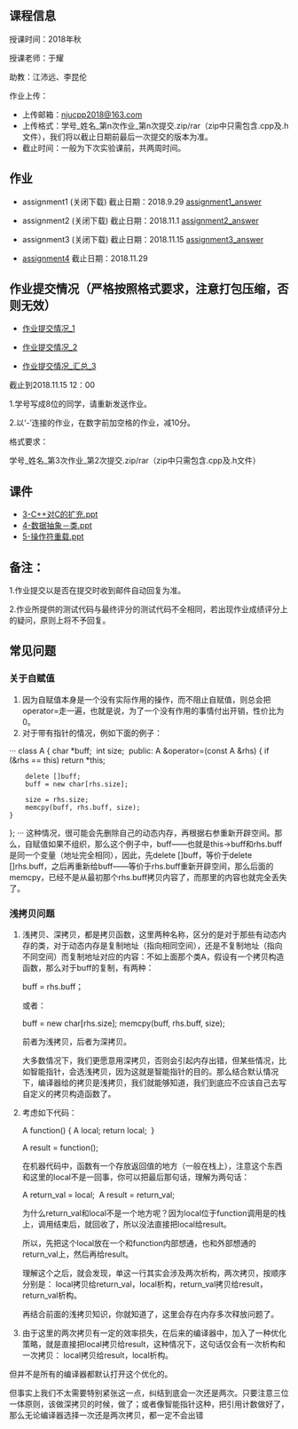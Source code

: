 ## 课程信息

授课时间：2018年秋

授课老师：于耀

助教：江沛远、李昆伦

作业上传：
* 上传邮箱：njucpp2018@163.com
* 上传格式：学号_姓名_第n次作业_第n次提交.zip/rar（zip中只需包含.cpp及.h文件），我们将以截止日期前最后一次提交的版本为准。
* 截止时间：一般为下次实验课前，共两周时间。

## 作业

* assignment1 (关闭下载)  截止日期：2018.9.29   [assignment1_answer](https://github.com/njucpp2018/njucpp2018.github.io/raw/master/assignment1_answer.zip)

* assignment2 (关闭下载)  截止日期：2018.11.1   [assignment2_answer](https://github.com/njucpp2018/njucpp2018.github.io/raw/master/assignment2_answer.zip)

* assignment3 (关闭下载)  截止日期：2018.11.15  [assignment3_answer](https://github.com/njucpp2018/njucpp2018.github.io/raw/master/assignment3_answer.zip)

* [assignment4](https://github.com/njucpp2018/njucpp2018.github.io/raw/master/assignment4.zip)  截止日期：2018.11.29

## 作业提交情况（严格按照格式要求，注意打包压缩，否则无效）

* [作业提交情况_1](https://1github.com/njucpp2018/njucpp2018.github.io/raw/master/作业提交情况_1.xlsx)

* [作业提交情况_2](https://github.com/njucpp2018/njucpp2018.github.io/raw/master/作业提交情况_2.xlsx)

* [作业提交情况_汇总_3](https://github.com/njucpp2018/njucpp2018.github.io/raw/master/作业提交情况_汇总_3.xlsx)

截止到2018.11.15 12：00


1.学号写成8位的同学，请重新发送作业。

2.以‘-’连接的作业，在数字前加空格的作业，减10分。

格式要求：

学号_姓名_第3次作业_第2次提交.zip/rar（zip中只需包含.cpp及.h文件）

## 课件

* [3-C++对C的扩充.ppt](https://github.com/njucpp2018/njucpp2018.github.io/raw/master/3-C++对C的扩充.ppt)
* [4-数据抽象－类.ppt](https://github.com/njucpp2018/njucpp2018.github.io/raw/master/4-数据抽象－类+(2).ppt)
* [5-操作符重载.ppt](https://github.com/njucpp2018/njucpp2018.github.io/raw/master/5-操作符重载+(3).pptx)

## 备注：

1.作业提交以是否在提交时收到邮件自动回复为准。

2.作业所提供的测试代码与最终评分的测试代码不全相同，若出现作业成绩评分上的疑问，原则上将不予回复。

## 常见问题

### 关于自赋值

1.  因为自赋值本身是一个没有实际作用的操作，而不阻止自赋值，则总会把operator=走一遍，也就是说，为了一个没有作用的事情付出开销，性价比为0。
2.  对于带有指针的情况，例如下面的例子：

···
class A
{
    char *buff; 
    int size; 
    public:
    A &operator=(const A &rhs)
    {
if (&rhs == this) return *this; 

        delete []buff; 
        buff = new char[rhs.size]; 

        size = rhs.size; 
        memcpy(buff, rhs.buff, size); 
    }
}; 
···
    这种情况，很可能会先删除自己的动态内存，再根据右参重新开辟空间。那么，自赋值如果不组织，那么这个例子中，buff——也就是this->buff和rhs.buff是同一个变量（地址完全相同），因此，先delete []buff，等价于delete []rhs.buff，之后再重新给buff——等价于rhs.buff重新开辟空间，那么后面的memcpy，已经不是从最初那个rhs.buff拷贝内容了，而那里的内容也就完全丢失了。
    
### 浅拷贝问题

1.  浅拷贝、深拷贝，都是拷贝函数，这里两种名称，区分的是对于那些有动态内存的类，对于动态内存是复制地址（指向相同空间），还是不复制地址（指向不同空间）而复制地址对应的内容：不如上面那个类A，假设有一个拷贝构造函数，那么对于buff的复制，有两种：

    buff = rhs.buff；
    
    或者：
    
    buff = new char[rhs.size];
    memcpy(buff, rhs.buff, size);
    
    前者为浅拷贝，后者为深拷贝。

    大多数情况下，我们更愿意用深拷贝，否则会引起内存出错，但某些情况，比如智能指针，会选浅拷贝，因为这就是智能指针的目的。那么结合默认情况下，编译器给的拷贝是浅拷贝，我们就能够知道，我们到底应不应该自己去写自定义的拷贝构造函数了。
    
2.  考虑如下代码：

    A function()
    {
        A local;
        return local; 
    }

    A result = function(); 
    
    在机器代码中，函数有一个存放返回值的地方（一般在栈上），注意这个东西和这里的local不是一回事，你可以把最后那句话，理解为两句话：
    
    A return_val = local; 
    A result = return_val; 
    
    为什么return_val和local不是一个地方呢？因为local位于function调用是的栈上，调用结束后，就回收了，所以没法直接把local给result。
    
    所以，先把这个local放在一个和function内部想通，也和外部想通的return_val上，然后再给result。

    理解这个之后，就会发现，单这一行其实会涉及两次析构，两次拷贝，按顺序分别是：
    local拷贝给return_val，local析构，return_val拷贝给result，return_val析构。

    再结合前面的浅拷贝知识，你就知道了，这里会存在内存多次释放问题了。
    
3.  由于这里的两次拷贝有一定的效率损失，在后来的编译器中，加入了一种优化策略，就是直接把local拷贝给result，这种情况下，这句话仅会有一次析构和一次拷贝：
local拷贝给result，local析构。

但并不是所有的编译器都默认打开这个优化的。

但事实上我们不太需要特别紧张这一点，纠结到底会一次还是两次。只要注意三位一体原则，该做深拷贝的时候，做了；或者像智能指针这种，把引用计数做好了，那么无论编译器选择一次还是两次拷贝，都一定不会出错


